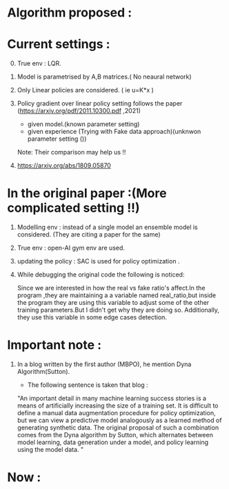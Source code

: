 

# Algorithm proposed :




# 





# Current settings :

0. True env : LQR.
1. Model is parametrised by A,B matrices.( No neaural network)
2. Only Linear policies are considered. ( ie u=K*x )
3. Policy gradient over linear policy setting follows the paper (https://arxiv.org/pdf/2011.10300.pdf ,2021)
    - given model.(known parameter setting)
    - given experience (Trying with Fake data approach)(unknwon parameter setting ())

    Note:
    Their comparison may help us !!
4. https://arxiv.org/abs/1809.05870


# In the original paper :(More complicated setting !!)

1. Modelling env : instead of a single model an ensemble model is considered. (They are citing a paper for the same)
2. True env : open-AI gym env are used.
2. updating the policy : SAC is used for policy optimization .
3. While debugging the original code the following is noticed:

    Since we are interested in how the real vs fake ratio's affect.In the program ,they are maintaining a a variable named real_ratio,but inside the program they are using this variable to adjust some of the other training parameters.But I didn't get why they are doing so. Additionally, they use this variable in some edge cases detection.

# Important note :

1. In a blog written by the first author (MBPO), he mention Dyna Algorithm(Sutton).

   - The following sentence is taken that blog :

    "An important detail in many machine learning success stories is a means of artificially increasing the size of a training set. It is difficult to define a manual data augmentation procedure for policy optimization, but we can view a predictive model analogously as a learned method of generating synthetic data. The original proposal of such a combination comes from the Dyna algorithm by Sutton, which alternates between model learning, data generation under a model, and policy learning using the model data. "

# Now :
